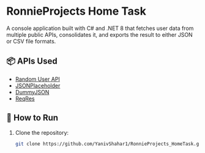 # RonnieProjects Home Task

A console application built with C# and .NET 8 that fetches user data from multiple public APIs, consolidates it, and exports the result to either JSON or CSV file formats.


## 📦 APIs Used

- [Random User API](https://randomuser.me)
- [JSONPlaceholder](https://jsonplaceholder.typicode.com/users)
- [DummyJSON](https://dummyjson.com/users)
- [ReqRes](https://reqres.in/api/users)

## 🔧 How to Run

1. Clone the repository:
   ```bash
   git clone https://github.com/YanivShahar1/RonnieProjects_HomeTask.git
